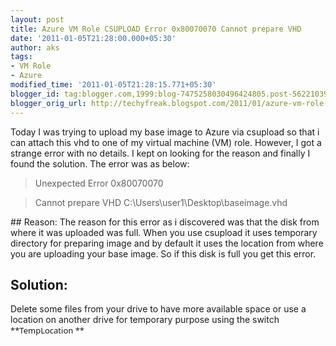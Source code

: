 ```yaml
---
layout: post
title: Azure VM Role CSUPLOAD Error 0x80070070 Cannot prepare VHD
date: '2011-01-05T21:28:00.000+05:30'
author: aks
tags:
- VM Role
- Azure
modified_time: '2011-01-05T21:28:15.771+05:30'
blogger_id: tag:blogger.com,1999:blog-7475258030496424805.post-5622103930602410692
blogger_orig_url: http://techyfreak.blogspot.com/2011/01/azure-vm-role-csupload-error-0x80070070.html
---
```


<div>Today I was trying to upload my base image to Azure via csupload so that 
i can attach this vhd to one of my virtual machine (VM) role. However, I got a 
strange error with no details. I kept on looking for the reason and finally I 
found the solution. 
The error was as below: 
<blockquote>Unexpected Error 0x80070070</blockquote><blockquote>Cannot prepare 
VHD C:\Users\user1\Desktop\baseimage.vhd</blockquote> 
## Reason: 
<span class="fullpost">The reason for this error as i discovered was that the 
disk from where it was uploaded was full. When you use csupload it uses 
temporary directory for preparing image and by default it uses the location 
from where you are uploading your base image. So if this disk is full you get 
this error. 

## Solution: 
Delete some files from your drive to have more available space or use a 
location on another drive for temporary purpose using the switch <span 
class="Apple-style-span" style="-webkit-border-horizontal-spacing: 2px; 
-webkit-border-vertical-spacing: 2px; border-collapse: collapse; font-family: 
'Segoe UI', Verdana, Arial; font-size: 13px; line-height: 
18px;">**TempLocation ** 